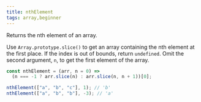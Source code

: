 ```yaml
---
title: nthElement
tags: array,beginner
---
```


Returns the nth element of an array.

Use `Array.prototype.slice()` to get an array containing the nth element at the first place.
If the index is out of bounds, return `undefined`.
Omit the second argument, `n`, to get the first element of the array.

```js
const nthElement = (arr, n = 0) =>
  (n === -1 ? arr.slice(n) : arr.slice(n, n + 1))[0];
```

```js
nthElement(["a", "b", "c"], 1); // 'b'
nthElement(["a", "b", "b"], -3); // 'a'
```
